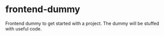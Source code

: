 # frontend-dummy
Frontend dummy to get started with a project.
The dummy will be stuffed with useful code.
